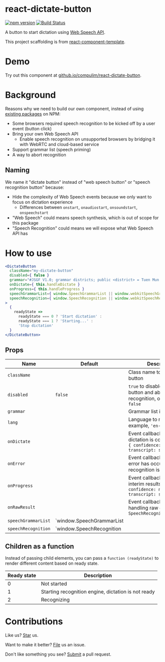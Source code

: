 # react-dictate-button

[![npm version](https://badge.fury.io/js/react-dictate-button.svg)](https://badge.fury.io/js/react-dictate-button) [![Build Status](https://travis-ci.org/compulim/react-dictate-button.svg?branch=master)](https://travis-ci.org/compulim/react-dictate-button)

A button to start dictation using [Web Speech API](https://developer.mozilla.org/en-US/docs/Web/API/Web_Speech_API/Using_the_Web_Speech_API).

This project scaffolding is from [react-component-template](https://github.com/compulim/react-component-template).

# Demo

Try out this component at [github.io/compulim/react-dictate-button](https://github.io/compulim/react-dictate-button/).

# Background

Reasons why we need to build our own component, instead of using [existing packages](https://www.npmjs.com/search?q=react%20speech) on NPM:

* Some browsers required speech recognition to be kicked off by a user event (button click)
* Bring your own Web Speech API
   * Enable speech recognition on unsupported browsers by bridging it with WebRTC and cloud-based service
* Support grammar list (speech priming)
* A way to abort recognition

## Naming

We name it "dictate button" instead of "web speech button" or "speech recognition button" because:

* Hide the complexity of Web Speech events because we only want to focus on dictation experience
   * Differences between `onstart`, `onaudiostart`, `onsoundstart`, `onspeechstart`
* "Web Speech" could means speech synthesis, which is out of scope for this package
* "Speech Recognition" could means we will expose what Web Speech API has

# How to use

```jsx
<DictateButton
  className="my-dictate-button"
  disabled={ false }
  grammar="#JSGF V1.0; grammar districts; public <district> = Tuen Mun | Yuen Long;"
  onDictate={ this.handleDictate }
  onProgress={ this.handleProgress }
  speechGrammarList={ window.SpeechGrammarList || window.webkitSpeechGrammarList }
  speechRecognition={ window.SpeechRecognition || window.webkitSpeechRecognition }
>
  {
    readyState =>
      readyState === 0 ? 'Start dictation' :
      readyState === 1 ? 'Starting...' :
      'Stop dictation'
  }
</DictateButton>
```

## Props

| Name | Default | Description |
| - | - | - |
| `className` | | Class name to apply to the button |
| `disabled` | `false` | `true` to disable the dictation button and abort active recognition, otherwise, `false` |
| `grammar` | | Grammar list in JSGF format |
| `lang` | | Language to recognize, for example, `'en-us'` |
| `onDictate` | | Event callback to fire when dictation is completed, with `{ confidence: number, transcript: string }` |
| `onError` | | Event callback to fire when error has occurred or recognition is aborted |
| `onProgress` | | Event callback to fire for interim results, with `[{ confidence: number, transcript: string }]` |
| `onRawResult` | | Event callback to fire for handling raw events from `SpeechRecognition.onresult` |
| `speechGrammarList` | `window.SpeechGrammarList || window.webkitSpeechGrammarList` | Bring your own `SpeechGrammarList` |
| `speechRecognition` | `window.SpeechRecognition || window.webkitSpeechRecognition` | Bring your own `SpeechRecognition` |

## Children as a function

Instead of passing child elements, you can pass a `function (readyState)` to render different content based on ready state.

| Ready state | Description |
| - | - |
| 0 | Not started |
| 1 | Starting recognition engine, dictation is not ready |
| 2 | Recognizing |

# Contributions

Like us? [Star](https://github.com/compulim/react-dictate-button/stargazers) us.

Want to make it better? [File](https://github.com/compulim/react-dictate-button/issues) us an issue.

Don't like something you see? [Submit](https://github.com/compulim/react-dictate-button/pulls) a pull request.
